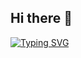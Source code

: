 ## Hi there 👋
[![Typing SVG](https://readme-typing-svg.demolab.com?font=Fira+Code&pause=&center=true&random=false&width=435&lines=Hi%F0%9F%91%8B%2C++Mi+name+is+Agustin+Urrutia;+and+i'm+Full+Stack+Developer%F0%9F%9A%80)](https://git.io/typing-svg)
<!--
**AgusUrrutia/AgusUrrutia** is a ✨ _special_ ✨ repository because its `README.md` (this file) appears on your GitHub profile.

Here are some ideas to get you started:

- 🔭 I’m currently working on ...
- 🌱 I’m currently learning ...
- 👯 I’m looking to collaborate on ...
- 🤔 I’m looking for help with ...
- 💬 Ask me about ...
- 📫 How to reach me: ...
- 😄 Pronouns: ...
- ⚡ Fun fact: ...
-->
